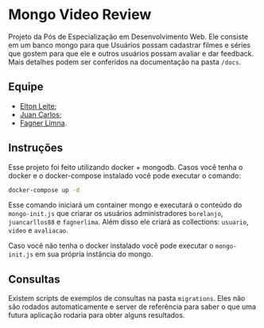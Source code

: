 # Mongo Video Review

Projeto da Pós de Especialização em Desenvolvimento Web. Ele consiste em um banco mongo para que Usuários possam cadastrar filmes e séries que gostem para que ele e outros usuários possam avaliar e dar feedback. Mais detalhes podem ser conferidos na documentação na pasta `/docs`.

## Equipe

- [Elton Leite](https://github.com/borelanjo);
- [Juan Carlos](https://github.com/juancarllos88);
- [Fagner Limna](https://github.com/fagnerlima).

## Instruções

Esse projeto foi feito utilizando docker + mongodb. Casos você tenha o docker e o docker-compose instalado você pode executar o comando:

```bash
docker-compose up -d
```

Esse comando iniciará um container mongo e executará o conteúdo do `mongo-init.js` que criarar os usuários administradores `borelanjo`, `juancarllos88` e `fagnerlima`. Além disso ele criará as collections: `usuario`, `video` e  `avaliacao`.

Caso você não tenha o docker instalado você pode executar o `mongo-init.js` em sua própria instância do mongo.

## Consultas

Existem scripts de exemplos de consultas na pasta `migrations`. Eles não são rodados automaticamente e server de referência para saber o que uma futura aplicação rodaria para obter alguns resultados.